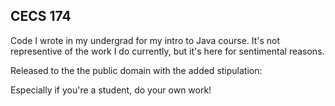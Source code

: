 ## CECS 174

Code I wrote in my undergrad for my intro to Java course.
It's not representive of the work I do currently, but
it's here for sentimental reasons.

Released to the the public domain with the added stipulation:

Especially if you're a student, do your own work!
